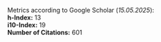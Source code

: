 Metrics according to Google Scholar (_15.05.2025_):<br/>
**h-Index:** 13<br/>
**i10-Index:** 19<br/>
**Number of Citations:** 601<br/>
